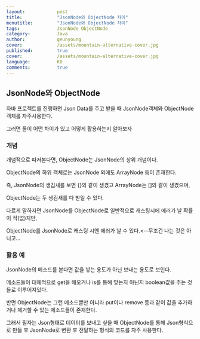 ```yaml
---
layout:            post
title:             "JsonNode와 ObjectNode 차이"
menutitle:         "JsonNode와 ObjectNode 차이"
tags:              JsonNode ObjectNode
category:          Java
author:            geunyoung
cover:             /assets/mountain-alternative-cover.jpg
published:         true
cover:             /assets/mountain-alternative-cover.jpg
language:          KO
comments:          true
---
```


## JsonNode와 ObjectNode

자바 프로젝트를 진행하면 Json Data를 주고 받을 때 JsonNode객체와 ObjectNode객체를 자주사용한다.

그러면 둘이 어떤 차이가 있고 어떻게 활용하는지 알아보자

### 개념

개념적으로 따저본다면, ObjectNode는 JsonNode의 상위 개념이다.

ObjectNode의 하위 객체로는 JsonNode 외에도 ArrayNode 등이 존재한다.

즉, JsonNode의 생김새를 보면 {}와 같이 생겼고 ArrayNode는 []와 같이 생겼으며,

ObjectNode는 두 생김새를 다 받일 수 있다.

다르게 말하자면 JsonNode를 ObjectNode로 일반적으로 캐스팅시에 에러가 날 확률이 적(없)지만,

ObjectNode를 JsonNode로 캐스팅 시엔 에러가 날 수 있다.<--무조건 나는 것은 아니고...


### 활용 예


JsonNode의 메소드를 본다면 값을 넣는 용도가 아닌 보내는 용도로 보인다.

메소드들이 대체적으로 get을 해오거나 is를 통해 맞는지 아닌지 boolean값을 주는 것들로 이루어져있다.

반면 ObjectNode는 그런 메소드뿐만 아니라 put이나 remove 등과 같이 값을 추가하거나 제거할 수 있는 메소드들이 존재한다.

그래서 필자는 Json형태로 데이터를 보내고 싶을 때 ObjectNode를 통해 Json형식으로 만들 후 JsonNode로 변환 후 전달하는 형식의 코드를 자주 사용한다.

